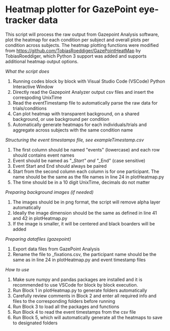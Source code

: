 # Heatmap plotter for GazePoint eye-tracker data #

This script will process the raw output from Gazepoint Analysis software, plot the heatmap for each condition per subject and overall plots per condition across subjects. The heatmap plotting functions were modified from https://github.com/TobiasRoeddiger/GazePointHeatMap by TobiasRoeddiger, which Python 3 support was added and supports additional heatmap output options. 

*What the script does*
1. Running codes block by block with Visual Studio Code (VSCode) Python Interactive Window
2. Directly read the Gazepoint Analyzer output csv files and insert the correspoding UnixTime
3. Read the eventTimestamp file to automatically parse the raw data for trials/conditions
4. Can plot heatmap with transparent background, on a shared background, or use background per condition
5. Automatically generate heatmaps for each individuals/trials and aggregate across subjects with the same condition name

*Structuring the event timestamps file, see exampleTimestamp.csv*
1. The first column should be named "events" (lowercase) and each row should contains event names
2. Event should be named as "<eventname>_<trial>_Start" and "<eventname>_<trial>_End" (case sensitive)
3. Event Start and End should always be paired
4. Start from the second column each column is for one participant. The name should be the same as the file names in line 24 in plotHeatmap.py
5. The time should be in a 10 digit UnixTime, decimals do not matter

*Preparing background images (if needed)*
1. The images should be in png format, the script will remove alpha layer automatically
2. Ideally the image dimension should be the same as defined in line 41 and 42 in plotHeatmap.py
3. If the image is smaller, it will be centered and black boarders will be added

*Preparing datafiles (gazepoint)*
1. Export data files from GazePoint Analysis
2. Rename the file to <participant>_fixations.csv, the participant name should be the same as in line 24 in plotHeatmap.py and event timestamp files

*How to use*
1. Make sure numpy and pandas packages are installed and it is recommended to use VSCode for block by block execution.
2. Run Block 1 in plotHeatmap.py to generate folders automatically
3. Carefully review comments in Block 2 and enter all required info and files to the corresponding folders before running 
4. Run Block 3 to load all the packages and functions
5. Run Block 4 to read the event timestamps from the csv file
6. Run Block 5, which will automatically generate all the heatmaps to save to designated folders